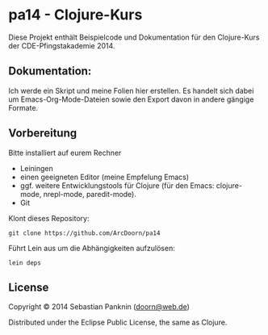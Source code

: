 # pa14 - Clojure-Kurs

Diese Projekt enthält Beispielcode und Dokumentation für den Clojure-Kurs
der CDE-Pfingstakademie 2014.

## Dokumentation:

Ich werde ein Skript und meine Folien hier erstellen. Es handelt sich dabei um Emacs-Org-Mode-Dateien sowie den Export davon in andere gängige Formate.

## Vorbereitung

Bitte installiert auf eurem Rechner 
- Leiningen
- einen geeigneten Editor (meine Empfelung Emacs)
- ggf. weitere Entwicklungstools für Clojure (für den Emacs: clojure-mode, nrepl-mode, paredit-mode).
- Git

Klont dieses Repository:

    git clone https://github.com/ArcDoorn/pa14

Führt Lein aus um die Abhängigkeiten aufzulösen:

	lein deps

## License

Copyright © 2014 Sebastian Panknin (doorn@web.de)

Distributed under the Eclipse Public License, the same as Clojure.
